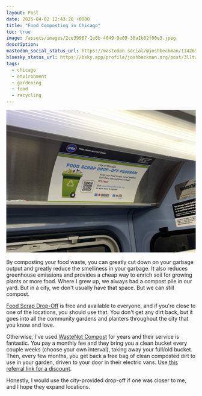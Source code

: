 ```yaml
---
layout: Post
date: 2025-04-02 12:43:20 +0000
title: "Food Composting in Chicago"
toc: true
image: /assets/images/2ce39967-1e6b-4049-9e09-30a1b82f00e3.jpeg
description: 
mastodon_social_status_url: https://mastodon.social/@joshbeckman/114269576197946323
bluesky_status_url: https://bsky.app/profile/joshbeckman.org/post/3lltwfa5ckh26
tags:
  - chicago
  - environment
  - gardening
  - food
  - recycling
---
```



![Ad for food composting on the L in Chicago](/assets/images/2ce39967-1e6b-4049-9e09-30a1b82f00e3.jpeg)

By composting your food waste, you can greatly cut down on your garbage output and greatly reduce the smelliness in your garbage. It also reduces greenhouse emissions and provides a cheap way to enrich soil for growing plants or more food. Where I grew up, we always had a compost pile in our yard. But in a city, we don't usually have that space. But we can still compost.

[Food Scrap Drop-Off](https://www.chicago.gov/city/en/sites/chicago-recycles/home/food-scrap-drop-off.html) is free and available to everyone, and if you're close to one of the locations, you should use that. You don't get any dirt back, but it goes into all the community gardens and planters throughout the city that you know and love.

Otherwise, I've used [WasteNot Compost](https://www.wastenotcompost.com/) for years and their service is fantastic. You pay a monthly fee and they bring you a clean bucket every couple weeks (choose your own interval), taking away your full/old bucket. Then, every few months, you get back a free bag of clean composted dirt to use in your garden, driven to your door in their electric vans. Use [this referral link for a discount](https://tinyurl.com/2c9vx9zp).

Honestly, I would use the city-provided drop-off if one was closer to me, and I hope they expand locations. 
